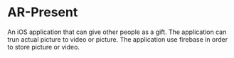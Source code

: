 # AR-Present

An iOS application that can give other people as a gift. The application can trun actual picture to video or picture.
The application use firebase in order to store picture or video.
